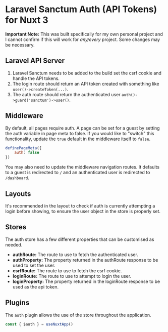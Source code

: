 # Laravel Sanctum Auth (API Tokens) for Nuxt 3

**Important Note:** This was built specifically for my own personal project and I cannot confirm if this will work for *any/every* project. Some changes may be necessary.

## Laravel API Server
1. Laravel Sanctum needs to be added to the build set the csrf cookie and handle the API tokens.
2. The login route should return an API token created with something like `user()->createToken(...)`.
3. The auth route should return the authenticated user `auth()->guard('sanctum')->user()`.

## Middleware
By default, all pages require auth. A page can be set for a guest by setting the auth variable in page meta to false. If you would like to "switch" this functionality, update the `true` default in the middleware itself to `false`.
```js
definePageMeta({
    auth: false
})
```
You may also need to update the middleware navigation routes. It defaults to a guest is redirected to `/` and an authenticated user is redirected to `/dashboard`.

## Layouts
It's recommended in the layout to check if auth is currently attempting a login before showing, to ensure the user object in the store is properly set.

## Stores
The auth store has a few different properties that can be customised as needed.
* **authRoute:** The route to use to fetch the authenticated user.
* **authProperty:** The property returned in the authRoute response to be used to set the user.
* **csrfRoute:** The route to use to fetch the csrf cookie.
* **loginRoute:** The route to use to attempt to login the user.
* **loginProperty:** The property returned in the loginRoute response to be used as the api token.

## Plugins
The `auth` plugin allows the use of the store throughout the application.
```js
const { $auth } = useNuxtApp()
```
